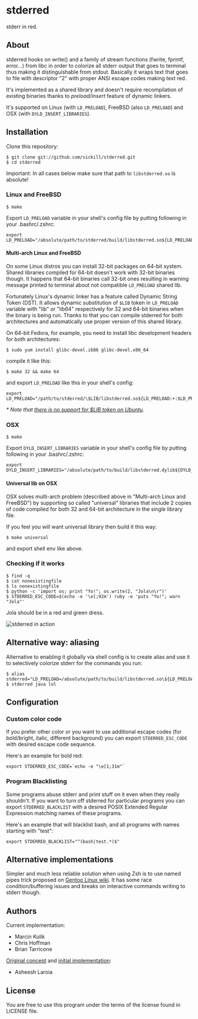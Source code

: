 # stderred

stderr in red.

## About

stderred hooks on write() and a family of stream functions (fwrite, fprintf,
error...) from libc in order to colorize all stderr output that goes to
terminal thus making it distinguishable from stdout.  Basically it wraps text
that goes to file with descriptor "2" with proper ANSI escape codes making text
red.

It's implemented as a shared library and doesn't require recompilation of
existing binaries thanks to _preload/insert_ feature of dynamic linkers.

It's supported on Linux (with `LD_PRELOAD`), FreeBSD (also `LD_PRELOAD`) and
OSX (with `DYLD_INSERT_LIBRARIES`).

## Installation

Clone this repository:

    $ git clone git://github.com/sickill/stderred.git
    $ cd stderred

Important: In all cases below make sure that path to `libstderred.so` is absolute!

### Linux and FreeBSD

    $ make

Export `LD_PRELOAD` variable in your shell's config file by putting following
in your .bashrc/.zshrc:

    export LD_PRELOAD="/absolute/path/to/stderred/build/libstderred.so${LD_PRELOAD:+:$LD_PRELOAD}"

#### Multi-arch Linux and FreeBSD

On some Linux distros you can install 32-bit packages on 64-bit system.  Shared
libraries compiled for 64-bit doesn't work with 32-bit binaries though. It
happens that 64-bit binaries call 32-bit ones resulting in warning message
printed to terminal about not compatible `LD_PRELOAD` shared lib.

Fortunately Linux's dynamic linker has a feature called Dynamic String Token
(DST). It allows dynamic substitution of `$LIB` token in `LD_PRELOAD` variable
with "lib" or "lib64" respectively for 32 and 64-bit binaries when the binary
is being run. Thanks to that you can compile stderred for both architectures
and automatically use proper version of this shared library.

On 64-bit Fedora, for example, you need to install libc development headers for
both architectures:

    $ sudo yum install glibc-devel.i686 glibc-devel.x86_64

compile it like this:

    $ make 32 && make 64

and export `LD_PRELOAD` like this in your shell's config:

    export LD_PRELOAD="/path/to/stderred/\$LIB/libstderred.so${LD_PRELOAD:+:$LD_PRELOAD}"

_\* Note that [there is no support for $LIB token on Ubuntu](http://comments.gmane.org/gmane.comp.lib.glibc.user/974)._

### OSX

    $ make

Export `DYLD_INSERT_LIBRARIES` variable in your shell's config file by putting following
in your .bashrc/.zshrc:

    export DYLD_INSERT_LIBRARIES="/absolute/path/to/build/libstderred.dylib${DYLD_INSERT_LIBRARIES:+:$DYLD_INSERT_LIBRARIES}"

#### Universal lib on OSX

OSX solves multi-arch problem (described above in "Multi-arch Linux and
FreeBSD") by supporting so called "universal" libraries that include 2 copies
of code compiled for both 32 and 64-bit architecture in the single library
file.

If you feel you will want universal library then build it this way:

    $ make universal

and export shell env like above.

### Checking if it works

    $ find -q
    $ cat nonexistingfile
    $ ls nonexistingfile
    $ python -c 'import os; print "Yo!"; os.write(2, "Jola\n\r")'
    $ STDERRED_ESC_CODE=$(echo -e '\e[;92m') ruby -e 'puts "Yo!"; warn "Jola"'

Jola should be in a red and green dress.

![stderred in action](https://github.com/downloads/cehoffman/stderred/stderred.png)

## Alternative way: aliasing

Alternative to enabling it globally via shell config is to create alias and
use it to selectively colorize stderr for the commands you run:

    $ alias stderred="LD_PRELOAD=/absolute/path/to/build/libstderred.so\${LD_PRELOAD:+:\$LD_PRELOAD}"
    $ stderred java lol

## Configuration

### Custom color code

If you prefer other color or you want to use additional escape codes
(for bold/bright, italic, different background) you can export
`STDERRED_ESC_CODE` with desired escape code sequence.

Here's an example for bold red:

    export STDERRED_ESC_CODE=`echo -e "\e[1;31m"`

### Program Blacklisting

Some programs abuse stderr and print stuff on it even when they really
shouldn't.  If you want to turn off stderred for particular programs you can
export `STDERRED_BLACKLIST` with a desired POSIX Extended Regular Expression
matching names of these programs.

Here's an example that will blacklist bash, and all programs with names
starting with "test":

    export STDERRED_BLACKLIST="^(bash|test.*)$"

## Alternative implementations

Simpler and much less reliable solution when using Zsh is to use named pipes
trick proposed on
[Gentoo Linux wiki](http://en.gentoo-wiki.com/wiki/Zsh#Colorize_STDERR).
It has some race condition/buffering issues and breaks on interactive commands
writing to stderr though.

## Authors

Current implementation:

* Marcin Kulik
* Chris Hoffman
* Brian Tarricone

[Original concept](http://www.asheesh.org/note/software/stderred.html) and
[initial implementation](http://git.asheesh.org/?p=zzz/colorize-stderr.git;a=summary):

* Asheesh Laroia

## License

You are free to use this program under the terms of the license found in
LICENSE file.
